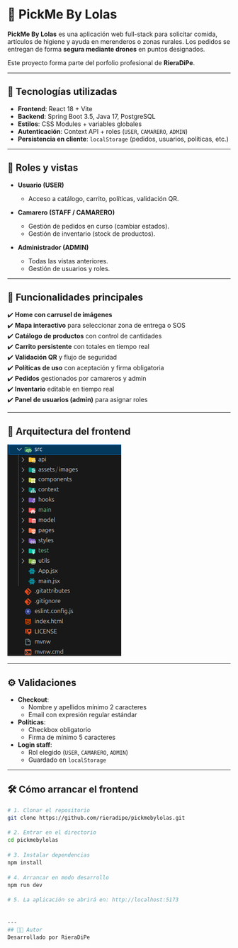 # 🍴 PickMe By Lolas

**PickMe By Lolas** es una aplicación web full-stack para solicitar comida, artículos de higiene y ayuda en merenderos o zonas rurales. Los pedidos se entregan de forma **segura mediante drones** en puntos designados.

Este proyecto forma parte del porfolio profesional de **RieraDiPe**.

---

## 🚀 Tecnologías utilizadas

- **Frontend**: React 18 + Vite
- **Backend**: Spring Boot 3.5, Java 17, PostgreSQL
- **Estilos**: CSS Modules + variables globales
- **Autenticación**: Context API + roles (`USER`, `CAMARERO`, `ADMIN`)
- **Persistencia en cliente**: `localStorage` (pedidos, usuarios, políticas, etc.)

---

## 🔑 Roles y vistas

- **Usuario (USER)**

  - Acceso a catálogo, carrito, políticas, validación QR.

- **Camarero (STAFF / CAMARERO)**

  - Gestión de pedidos en curso (cambiar estados).
  - Gestión de inventario (stock de productos).

- **Administrador (ADMIN)**
  - Todas las vistas anteriores.
  - Gestión de usuarios y roles.

---

## 📌 Funcionalidades principales

✔️ **Home con carrusel de imágenes**  
✔️ **Mapa interactivo** para seleccionar zona de entrega o SOS  
✔️ **Catálogo de productos** con control de cantidades  
✔️ **Carrito persistente** con totales en tiempo real  
✔️ **Validación QR** y flujo de seguridad  
✔️ **Políticas de uso** con aceptación y firma obligatoria  
✔️ **Pedidos** gestionados por camareros y admin  
✔️ **Inventario** editable en tiempo real  
✔️ **Panel de usuarios (admin)** para asignar roles

---

## 🧩 Arquitectura del frontend

![Arbol](image.png)

---

## ⚙️ Validaciones

- **Checkout**:
  - Nombre y apellidos mínimo 2 caracteres
  - Email con expresión regular estándar
- **Políticas**:
  - Checkbox obligatorio
  - Firma de mínimo 5 caracteres
- **Login staff**:
  - Rol elegido (`USER`, `CAMARERO`, `ADMIN`)
  - Guardado en `localStorage`

---

## 🛠️ Cómo arrancar el frontend

```bash
# 1. Clonar el repositorio
git clone https://github.com/rieradipe/pickmebylolas.git

# 2. Entrar en el directorio
cd pickmebylolas

# 3. Instalar dependencias
npm install

# 4. Arrancar en modo desarrollo
npm run dev

# 5. La aplicación se abrirá en: http://localhost:5173


---
## 👩‍💻 Autor
Desarrollado por RieraDiPe

```
